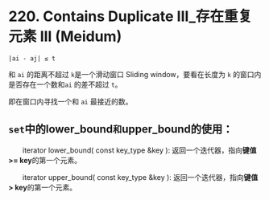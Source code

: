 # 220. Contains Duplicate III_存在重复元素 III (Meidum)



`|ai - aj| ≤ t`

和 `ai` 的距离不超过 `k`是一个滑动窗口 Sliding window，要看在长度为 `k` 的窗口内是否存在一个数和`ai` 的差不超过 `t`。

即在窗口内寻找一个和 `ai` 最接近的数。



## `set`中的lower_bound` 和 `upper_bound的使用：


　　iterator lower\_bound( const key\_type &key ): 返回一个迭代器，指向**键值>= key**的第一个元素。

　　iterator upper\_bound( const key\_type &key ): 返回一个迭代器，指向**键值> key**的第一个元素。












